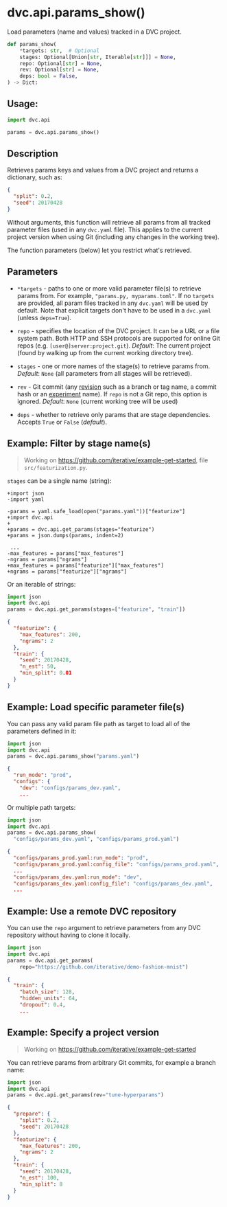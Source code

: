 # dvc.api.params_show()

Load <abbr>parameters</abbr> (name and values) tracked in a <abbr>DVC
project</abbr>.

```py
def params_show(
    *targets: str,  # Optional
    stages: Optional[Union[str, Iterable[str]]] = None,
    repo: Optional[str] = None,
    rev: Optional[str] = None,
    deps: bool = False,
) -> Dict:
```

## Usage:

```py
import dvc.api

params = dvc.api.params_show()
```

## Description

Retrieves <abbr>params</abbr> keys and values from a <abbr>DVC project</abbr>
and returns a dictionary, such as:

```json
{
  "split": 0.2,
  "seed": 20170428
}
```

Without arguments, this function will retrieve all params from all tracked
parameter files (used in any `dvc.yaml` file). This applies to the current
project version when using Git (including any changes in the working tree).

The function parameters (below) let you restrict what's retrieved.

## Parameters

- `*targets` - paths to one or more valid parameter file(s) to retrieve params
  from. For example, `"params.py, myparams.toml"`. If no `targets` are provided,
  all param files tracked in any `dvc.yaml` will be used by default. Note that
  explicit targets don't have to be used in a `dvc.yaml` (unless `deps=True`).

- `repo` - specifies the location of the DVC project. It can be a URL or a file
  system path. Both HTTP and SSH protocols are supported for online Git repos
  (e.g. `[user@]server:project.git`). _Default_: The current project (found by
  walking up from the current working directory tree).

- `stages` - one or more names of the stage(s) to retrieve params from.
  _Default_: `None` (all parameters from all stages will be retrieved).

- `rev` - Git commit (any [revision](https://git-scm.com/docs/revisions) such as
  a branch or tag name, a commit hash or an
  [experiment](/doc/command-reference/exp) name). If `repo` is not a Git repo,
  this option is ignored. _Default_: `None` (current working tree will be used)

- `deps` - whether to retrieve only params that are stage dependencies. Accepts
  `True` or `False` (_default_).

## Example: Filter by stage name(s)

> Working on https://github.com/iterative/example-get-started, file
> `src/featurization.py`.

`stages` can be a single name (string):

```git
+import json
-import yaml

-params = yaml.safe_load(open("params.yaml"))["featurize"]
+import dvc.api
+
+params = dvc.api.get_params(stages="featurize")
+params = json.dumps(params, indent=2)

 ...
-max_features = params["max_features"]
-ngrams = params["ngrams"]
+max_features = params["featurize"]["max_features"]
+ngrams = params["featurize"]["ngrams"]
```

Or an iterable of strings:

```py
import json
import dvc.api
params = dvc.api.get_params(stages=["featurize", "train"])
```

```json
{
  "featurize": {
    "max_features": 200,
    "ngrams": 2
  },
  "train": {
    "seed": 20170428,
    "n_est": 50,
    "min_split": 0.01
  }
}
```

## Example: Load specific parameter file(s)

You can pass any valid param file path as target to load all of the parameters
defined in it:

```py
import json
import dvc.api
params = dvc.api.params_show("params.yaml")
```

```json
{
  "run_mode": "prod",
  "configs": {
    "dev": "configs/params_dev.yaml",
    ...
```

Or multiple path targets:

```py
import json
import dvc.api
params = dvc.api.params_show(
  "configs/params_dev.yaml", "configs/params_prod.yaml")
```

```json
{
  "configs/params_prod.yaml:run_mode": "prod",
  "configs/params_prod.yaml:config_file": "configs/params_prod.yaml",
  ...
  "configs/params_dev.yaml:run_mode": "dev",
  "configs/params_dev.yaml:config_file": "configs/params_dev.yaml",
  ...
```

## Example: Use a remote DVC repository

You can use the `repo` argument to retrieve parameters from any <abbr>DVC
repository</abbr> without having to clone it locally.

```py
import json
import dvc.api
params = dvc.api.get_params(
    repo="https://github.com/iterative/demo-fashion-mnist")
```

```json
{
  "train": {
    "batch_size": 128,
    "hidden_units": 64,
    "dropout": 0.4,
    ...
```

## Example: Specify a project version

> Working on https://github.com/iterative/example-get-started

You can retrieve params from arbitrary Git commits, for example a branch name:

```py
import json
import dvc.api
params = dvc.api.get_params(rev="tune-hyperparams")
```

```json
{
  "prepare": {
    "split": 0.2,
    "seed": 20170428
  },
  "featurize": {
    "max_features": 200,
    "ngrams": 2
  },
  "train": {
    "seed": 20170428,
    "n_est": 100,
    "min_split": 8
  }
}
```
